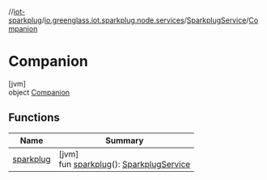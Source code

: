//[iot-sparkplug](../../../../index.md)/[io.greenglass.iot.sparkplug.node.services](../../index.md)/[SparkplugService](../index.md)/[Companion](index.md)

# Companion

[jvm]\
object [Companion](index.md)

## Functions

| Name | Summary |
|---|---|
| [sparkplug](sparkplug.md) | [jvm]<br>fun [sparkplug](sparkplug.md)(): [SparkplugService](../index.md) |
